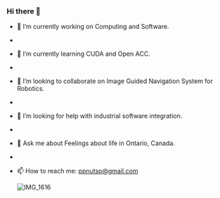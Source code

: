 ### Hi there 👋

- 🔭 I’m currently working on Computing and Software.
- 
- 🌱 I’m currently learning CUDA and Open ACC.
- 
- 👯 I’m looking to collaborate on Image Guided Navigation System for Robotics.
- 
- 🤔 I’m looking for help with industrial software integration.
- 
- 💬 Ask me about Feelings about life in Ontario, Canada.
- 
- 📫 How to reach me: ppnutsp@gmail.com

    ![IMG_1616](https://github.com/Zhou4truth/Zhou4truth/assets/142247626/c1bb4d4d-9c88-4649-8f25-755933c8b88b)

